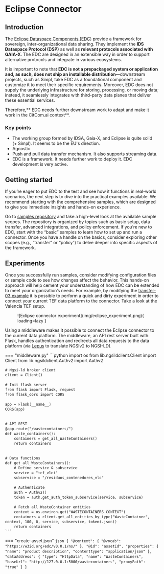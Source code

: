 # Eclipse Connector

## Introduction
The [Eclipse Dataspace Components (EDC)](https://github.com/eclipse-edc) provide a framework for sovereign, inter-organizational data sharing. They implement the **IDS Dataspace Protocol (DSP)** as well as **relevant protocols associated with GAIA-X**. The EDC are designed in an extensible way in order to support alternative protocols and integrate in various ecosystems. 

It is important to note that **EDC is not a prepackaged system or application and, as such, does not ship an installable distribution**—downstream projects, such as Simpl, take EDC as a foundational component and customize it to meet their specific requirements. Moreover, EDC does not supply the underlying infrastructure for storing, processing, or moving data; instead, it seamlessly integrates with third-party data planes that deliver these essential services.
 

Therefore,** EDC needs further downstream work to adapt and make it work in the CitCom.ai context**. 

### Key points
- The working group formed by IDSA, Gaia-X, and Eclipse is quite solid (+ Simpl). It seems to be the EU's direction.​
- Agnostic 
- Push and pull data transfer mechanism. It also supports streaming data.
- EDC is a framework. It needs further work to deploy it. EDC development is very active.

## Getting started
If you’re eager to put EDC to the test and see how it functions in real-world scenarios, the next step is to dive into the practical examples available. We recommend starting with the comprehensive samples, which are designed to give you immediate insights and hands-on experience.

Go to [samples repository](https://github.com/eclipse-edc/Samples) and take a high-level look at the available sample scopes. The repository is organized by topics such as basic setup, data transfer, advanced integrations, and policy enforcement. If you’re new to EDC, start with the “basic” samples to learn how to set up and run a connector. Once you have a handle on the basics, consider exploring other scopes (e.g., “transfer” or “policy”) to delve deeper into specific aspects of the framework.

## Experiments
Once you successfully run samples, consider modifying configuration files or sample code to see how changes affect the behavior. This hands-on approach will help cement your understanding of how EDC can be extended to meet your organization’s needs. For example, by modifying the [transfer-03 example](https://github.com/eclipse-edc/Samples/tree/main/transfer/transfer-03-consumer-pull) it is possible to perform a quick and dirty experiment in order to connect your current TEF data platform to the connector. Take a look at the Valencia TEF setup.

<figure markdown>
  ![Eclipse connector experiment](img/eclipse_experiment.png){ loading=lazy }
</figure>

Using a middleware makes it possible to connect the Eclipse connector to the current data platform. The middleware, an API rest server built with Flask, handles authentication and redirects all data requests to the data platform (via [Lepus](../../data_federation/ngsiv2_to_ld/lepus.md) to translate NGSIv2 to NGSI-LD).

=== "middleware.py"
    ```python
    import os
    from lib.ngsildclient.Client import Client
    from lib.ngsildclient.Authv2 import Authv2

    # Ngsi-ld broker client
    client = Client()

    # Init flask server
    from flask import Flask, request
    from flask_cors import CORS

    app = Flask(__name__)
    CORS(app)


    # API REST
    @app.route("/wastecontainers/")
    def waste_containers():
        containers = get_all_WasteContainers()
        return containers


    # Data functions
    def get_all_WasteContainers():
        # Define service & subservice
        service = "tef_vlci"
        subservice = "/residuos_contenedores_vlc"

        # Authenticate
        auth = Authv2()
        token = auth.get_auth_token_subservice(service, subservice)

        # Fetch all WasteContainer entities
        context = os.environ.get("WASTECONTAINERS_CONTEXT")
        containers = client.get_all_entities_by_type("WasteContainer", context, 100, 0, service, subservice, token).json()
        return containers
    ```

=== "create-asset.json"
    ```json
    {
        "@context": {
            "@vocab": "https://w3id.org/edc/v0.0.1/ns/"
        },
        "@id": "assetId",
        "properties": {
            "name": "product description",
            "contenttype": "application/json"
        },
        "dataAddress": {
            "type": "HttpData",
            "name": "WasteContainers",
            "baseUrl": "http://127.0.0.1:5000/wastecontainers",
            "proxyPath": "true"
        }
    }
    ```

